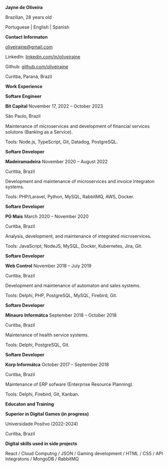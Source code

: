 
**Jayne de Oliveira**

Brazilian, 28 years old

Portuguese | English | Spanish

**Contact Informaton**

oliveirajne@gmail.com

LinkedIn: [linkedin.com/in/oliveirajne](https://www.linkedin.com/in/oliveirajne/)

Github: [github.com/oliveirajne](https://github.com/oliveirajne)

Curitba, Paraná, Brazil

**Work Experience**

**Softare Engineer**

**Bit Capital** November 17, 2022 – October 2023

São Paulo, Brazil

Maintenance of microservices and development of ﬁnancial services solutons (Banking as a Service).

Tools: Node.js, TypeScript, Git, Datadog, PostgreSQL.

**Softare Developer**

**Madeiramadeira** November 2020 – August 2022

Curitba, Brazil

Development and maintenance of microservices and invoice integraton systems.

Tools: PHP/Laravel, Python, MySQL, RabbitMQ, AWS, Docker.

**Softare Developer**

**PG Mais** March 2020 – November 2020

Curitba, Brazil

Analysis, development, and maintenance of integrated microservices.

Tools: JavaScript, NodeJS, MySQL, Docker, Kubernetes, Jira, Git.

**Softare Developer**

**Web Control** November 2018 – July 2019

Curitba, Brazil

Development and maintenance of automaton and sales systems.

Tools: Delphi, PHP, PostgreSQL, MySQL, Firebird, Git.

**Softare Developer**

**Minauro Informátca** September 2018 – October 2018

Curitba, Brazil

Maintenance of health service systems.

Tools: Delphi, PostgreSQL, Git.

**Softare Developer**

**Korp Informátca** October 2017 – September 2018

Curitba, Brazil

Maintenance of ERP sofware (Enterprise Resource Planning).

Tools: Delphi, Firebird, Git, Kanban.

**Educaton and Training**

**Superior in Digital Games (in progress)**

Universidade Positvo (2022-2024)

Curitba, Brazil

**Digital skills used in side projects**

React / Cloud Computng / JSON / Gaming development / HTML / CSS / API Integratons / MongoDB / RabbitMQ
